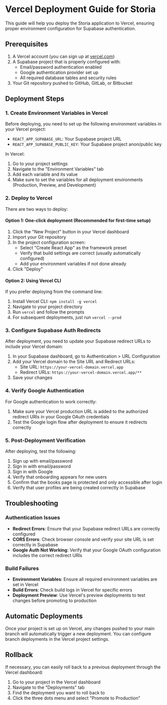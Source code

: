 # Vercel Deployment Guide for Storia

This guide will help you deploy the Storia application to Vercel, ensuring proper environment configuration for Supabase authentication.

## Prerequisites

1. A Vercel account (you can sign up at [vercel.com](https://vercel.com))
2. A Supabase project that is properly configured with:
   - Email/password authentication enabled
   - Google authentication provider set up
   - All required database tables and security rules
3. Your Git repository pushed to GitHub, GitLab, or Bitbucket

## Deployment Steps

### 1. Create Environment Variables in Vercel

Before deploying, you need to set up the following environment variables in your Vercel project:

- `REACT_APP_SUPABASE_URL`: Your Supabase project URL
- `REACT_APP_SUPABASE_PUBLIC_KEY`: Your Supabase project anon/public key

In Vercel:
1. Go to your project settings
2. Navigate to the "Environment Variables" tab
3. Add each variable and its value
4. Make sure to set the variables for all deployment environments (Production, Preview, and Development)

### 2. Deploy to Vercel

There are two ways to deploy:

#### Option 1: One-click deployment (Recommended for first-time setup)

1. Click the "New Project" button in your Vercel dashboard
2. Import your Git repository
3. In the project configuration screen:
   - Select "Create React App" as the framework preset
   - Verify that build settings are correct (usually automatically configured)
   - Add your environment variables if not done already
4. Click "Deploy"

#### Option 2: Using Vercel CLI

If you prefer deploying from the command line:

1. Install Vercel CLI: `npm install -g vercel`
2. Navigate to your project directory
3. Run `vercel` and follow the prompts
4. For subsequent deployments, just run `vercel --prod`

### 3. Configure Supabase Auth Redirects

After deployment, you need to update your Supabase redirect URLs to include your Vercel domain:

1. In your Supabase dashboard, go to Authentication > URL Configuration
2. Add your Vercel domain to the Site URL and Redirect URLs:
   - Site URL: `https://your-vercel-domain.vercel.app`
   - Redirect URLs: `https://your-vercel-domain.vercel.app/**`
3. Save your changes

### 4. Verify Google Authentication

For Google authentication to work correctly:

1. Make sure your Vercel production URL is added to the authorized redirect URIs in your Google OAuth credentials
2. Test the Google login flow after deployment to ensure it redirects correctly

### 5. Post-Deployment Verification

After deploying, test the following:

1. Sign up with email/password
2. Sign in with email/password
3. Sign in with Google
4. Verify that onboarding appears for new users
5. Confirm that the books page is protected and only accessible after login
6. Verify that user profiles are being created correctly in Supabase

## Troubleshooting

### Authentication Issues

- **Redirect Errors**: Ensure that your Supabase redirect URLs are correctly configured
- **CORS Errors**: Check browser console and verify your site URL is set correctly in Supabase
- **Google Auth Not Working**: Verify that your Google OAuth configuration includes the correct redirect URIs

### Build Failures

- **Environment Variables**: Ensure all required environment variables are set in Vercel
- **Build Errors**: Check build logs in Vercel for specific errors
- **Deployment Preview**: Use Vercel's preview deployments to test changes before promoting to production

## Automatic Deployments

Once your project is set up on Vercel, any changes pushed to your main branch will automatically trigger a new deployment. You can configure branch deployments in the Vercel project settings.

## Rollback

If necessary, you can easily roll back to a previous deployment through the Vercel dashboard:

1. Go to your project in the Vercel dashboard
2. Navigate to the "Deployments" tab
3. Find the deployment you want to roll back to
4. Click the three dots menu and select "Promote to Production" 